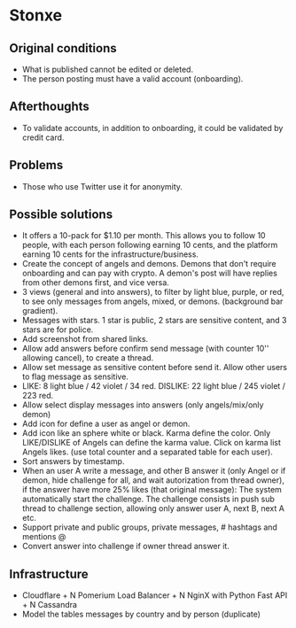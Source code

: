 # Stonxe

## Original conditions
* What is published cannot be edited or deleted.
* The person posting must have a valid account (onboarding).

## Afterthoughts
* To validate accounts, in addition to onboarding, it could be validated by credit card.

## Problems
* Those who use Twitter use it for anonymity.

## Possible solutions
* It offers a 10-pack for $1.10 per month. This allows you to follow 10 people, with each person following earning 10 cents, and the platform earning 10 cents for the infrastructure/business.
* Create the concept of angels and demons. Demons that don't require onboarding and can pay with crypto. A demon's post will have replies from other demons first, and vice versa.
* 3 views (general and into answers), to filter by light blue, purple, or red, to see only messages from angels, mixed, or demons. (background bar gradient).
* Messages with stars. 1 star is public, 2 stars are sensitive content, and 3 stars are for police.
* Add screenshot from shared links.
* Allow add answers before confirm send message (with counter 10'' allowing cancel), to create a thread.
* Allow set message as sensitive content before send it. Allow other users to flag message as sensitive.
* LIKE: 8 light blue / 42 violet / 34 red. DISLIKE: 22 light blue / 245 violet / 223 red.
* Allow select display messages into answers (only angels/mix/only demon)
* Add icon for define a user as angel or demon.
* Add icon like an sphere white or black. Karma define the color. Only LIKE/DISLIKE of Angels can define the karma value. Click on karma list Angels likes. (use total counter and a separated table for each user).
* Sort answers by timestamp.
* When an user A write a message, and other B answer it (only Angel or if demon, hide challenge for all, and wait autorization from thread owner), if the answer have more 25% likes (that original message):
   The system automatically start the challenge. The challenge consists in push sub thread to challenge section, allowing only answer user A, next B, next A etc.
* Support private and public groups, private messages, # hashtags and mentions @
* Convert answer into challenge if owner thread answer it.

## Infrastructure
* Cloudflare + N Pomerium Load Balancer + N NginX with Python Fast API + N Cassandra
* Model the tables messages by country and by person (duplicate)
